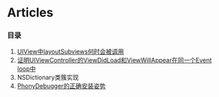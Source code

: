 # Articles

### 目录

1. [UIView中layoutSubviews何时会被调用](https://github.com/JasonWorking/Articles/blob/master/Articles/When-layoutsubviews-get-called.md)
2. [证明UIViewController的ViewDidLoad和ViewWillAppear在同一个Event loop中](https://github.com/JasonWorking/Articles/blob/master/Articles/viweDidLoad-viewWillAppear-in-one-event-loop.md)
3. NSDictionary类簇实现 
4. [PhonyDebugger的正确安装姿势](https://github.com/JasonWorking/Articles/blob/master/Articles/Install-PhonyDebugger.md)
